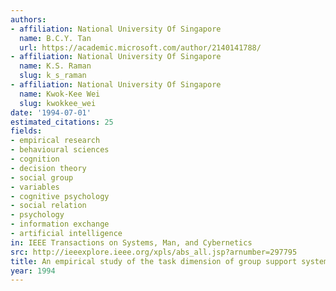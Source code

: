 ```yaml
---
authors:
- affiliation: National University Of Singapore
  name: B.C.Y. Tan
  url: https://academic.microsoft.com/author/2140141788/
- affiliation: National University Of Singapore
  name: K.S. Raman
  slug: k_s_raman
- affiliation: National University Of Singapore
  name: Kwok-Kee Wei
  slug: kwokkee_wei
date: '1994-07-01'
estimated_citations: 25
fields:
- empirical research
- behavioural sciences
- cognition
- decision theory
- social group
- variables
- cognitive psychology
- social relation
- psychology
- information exchange
- artificial intelligence
in: IEEE Transactions on Systems, Man, and Cybernetics
src: http://ieeexplore.ieee.org/xpls/abs_all.jsp?arnumber=297795
title: An empirical study of the task dimension of group support system
year: 1994
---
```

